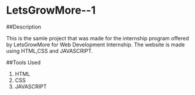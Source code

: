 # LetsGrowMore--1

##Description 

This is the samle project that was made for the internship program offered by LetsGrowMore for Web Development Internship.
The website is made using HTML,CSS and JAVASCRIPT.

##Tools Used 
  1. HTML
  2. CSS
  3. JAVASCRIPT

